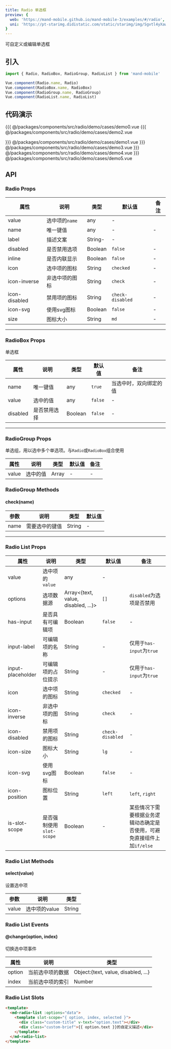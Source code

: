 ```yaml
---
title: Radio 单选框
preview: {
  web: 'https://mand-mobile.github.io/mand-mobile-3/examples/#/radio',
  uni: 'https://pt-starimg.didistatic.com/static/starimg/img/Sgvtl4yXaw1628599866163.png'
}
---
```


可自定义或编辑单选框

## 引入

```javascript
import { Radio, RadioBox, RadioGroup, RadioList } from 'mand-mobile'

Vue.component(Radio.name, Radio)
Vue.component(RadioBox.name, RadioBox)
Vue.component(RadioGroup.name, RadioGroup)
Vue.component(RadioList.name, RadioList)
```

## 代码演示
<!-- DEMO -->
<MDDemoWrapper>
<!-- left wrapper -->
{{{ @/packages/components/src/radio/demo/cases/demo0.vue
{{{ @/packages/components/src/radio/demo/cases/demo2.vue
<!-- right wrapper -->

}}} @/packages/components/src/radio/demo/cases/demo1.vue
}}} @/packages/components/src/radio/demo/cases/demo3.vue
}}} @/packages/components/src/radio/demo/cases/demo4.vue
}}} @/packages/components/src/radio/demo/cases/demo5.vue
</MDDemoWrapper>

## API

### Radio Props
|属性 | 说明 | 类型 | 默认值 | 备注|
|----|-----|------|------|------|
|value|选中项的`name`|any|-|
|name|唯一键值|any|-|-|
|label|描述文案|String-|-|
|disabled|是否禁用选项|Boolean|`false`|-|
|inline|是否内联显示|Boolean|`false`|-|
|icon|选中项的图标|String|`checked`|-|
|icon-inverse|非选中项的图标|String|`check`|-|
|icon-disabled|禁用项的图标|String|`check-disabled`|-|
|icon-svg <MDPlatformTag web/>|使用svg图标|Boolean|`false`|-|
|size|图标大小|String|`md`|-|

---

### RadioBox Props
单选框

|属性 | 说明 | 类型 | 默认值 | 备注 |
|----|-----|------|------|------|
|name|唯一键值|any|`true`|当选中时，双向绑定的值|
|value|选中的值|any|`false`|-|
|disabled|是否禁用选择|Boolean|`false`|-|

---

### RadioGroup Props
单选组，用以选中多个单选项。与`Radio`或`RadioBox`组合使用

|属性 | 说明 | 类型 | 默认值 | 备注 |
|----|-----|------|------|------|
|value|选中的值|Array|-|-|

### RadioGroup Methods

#### check(name)

|参数 | 说明 | 类型 | 默认值 |
|----|-----|------|------|
|name|需要选中的键值|String|-|

---

### Radio List Props
|属性 | 说明 | 类型 | 默认值 | 备注|
|----|-----|------|------|------|
|value|选中项的`value`|any|-|
|options|选项数据源|Array<{text, value, disabled, ...}>|`[]`|`disabled`为选项是否禁用|
|has-input|是否具有可编辑项|Boolean|`false`|-|
|input-label|可编辑项的名称|String|-|仅用于`has-input`为`true`|
|input-placeholder|可编辑项的占位提示|String|-|仅用于`has-input`为`true`|
|icon|选中项的图标|String|`checked`|-|
|icon-inverse|非选中项的图标|String|`check`|-|
|icon-disabled|禁用项的图标|String|`check-disabled`|-|
|icon-size|图标大小|String|`lg`|-|
|icon-svg <MDPlatformTag web/>|使用svg图标|Boolean|`false`|-|
|icon-position|图标位置|String|`left`|`left`, `right`|
|is-slot-scope|是否强制使用`slot-scope`|Boolean|-|某些情况下需要根据业务逻辑动态确定是否使用，可避免直接组件上加`if/else`|

### Radio List Methods

#### select(value)
设置选中项

|参数 | 说明 | 类型|
|----|-----|------|
|value|选中项的value|String|

### Radio List Events

#### @change(option, index)
切换选中项事件

|属性 | 说明 | 类型|
|----|-----|------|
|option|当前选中项的数据|Object:{text, value, disabled, ...}|
|index|当前选中项的索引|Number|

### Radio List Slots
```html
<template>
  <md-radio-list :options="data">
    <template slot-scope="{ option, index, selected }">
      <div class="custom-title" v-text="option.text"></div>
      <div class="custom-brief">{{ option.text }}的自定义描述</div>
    </template>
  </md-radio-list>
</template>
```

